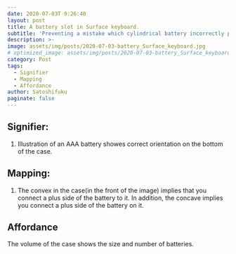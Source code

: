 ```yaml
---
date: 2020-07-03T 9:26:40
layout: post
title: A battery slot in Surface keyboard.
subtitle: 'Preventing a mistake which cylindrical battery incorrectly put a slot on.'
description: >-
image: assets/img/posts/2020-07-03-battery_Surface_keyboard.jpg
# optimized_image: assets/img/posts/2020-07-03-battery_Surface_keyboard.jpg
category: Post
tags:
  - Signifier
  - Mapping
  - Affordance
author: Satoshifuku
paginate: false
---
```


## Signifier:

1. Illustration of an AAA battery showes correct orientation on the bottom of the case.

## Mapping:

1. The convex in the case(in the front of the image) implies that you connect a plus side of the battery to it. In addition, the concave implies you connect a plus side of the battery on it.

## Affordance

The volume of the case shows the size and number of batteries.


